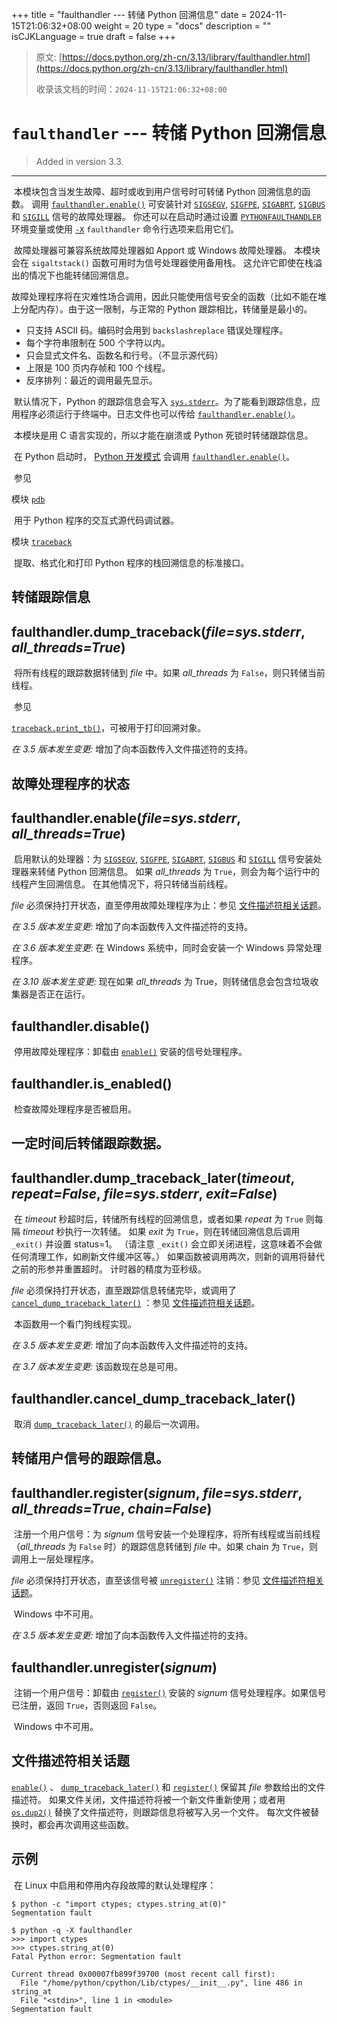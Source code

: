 +++
title = "faulthandler --- 转储 Python 回溯信息"
date = 2024-11-15T21:06:32+08:00
weight = 20
type = "docs"
description = ""
isCJKLanguage = true
draft = false
+++

> 原文: [https://docs.python.org/zh-cn/3.13/library/faulthandler.html](https://docs.python.org/zh-cn/3.13/library/faulthandler.html)
>
> 收录该文档的时间：`2024-11-15T21:06:32+08:00`

# `faulthandler` --- 转储 Python 回溯信息

> Added in version 3.3.
>

------

​	本模块包含当发生故障、超时或收到用户信号时可转储 Python 回溯信息的函数。 调用 [`faulthandler.enable()`](https://docs.python.org/zh-cn/3.13/library/faulthandler.html#faulthandler.enable) 可安装针对 [`SIGSEGV`](https://docs.python.org/zh-cn/3.13/library/signal.html#signal.SIGSEGV), [`SIGFPE`](https://docs.python.org/zh-cn/3.13/library/signal.html#signal.SIGFPE), [`SIGABRT`](https://docs.python.org/zh-cn/3.13/library/signal.html#signal.SIGABRT), [`SIGBUS`](https://docs.python.org/zh-cn/3.13/library/signal.html#signal.SIGBUS) 和 [`SIGILL`](https://docs.python.org/zh-cn/3.13/library/signal.html#signal.SIGILL) 信号的故障处理器。 你还可以在启动时通过设置 [`PYTHONFAULTHANDLER`](https://docs.python.org/zh-cn/3.13/using/cmdline.html#envvar-PYTHONFAULTHANDLER) 环境变量或使用 [`-X`](https://docs.python.org/zh-cn/3.13/using/cmdline.html#cmdoption-X) `faulthandler` 命令行选项来启用它们。

​	故障处理器可兼容系统故障处理器如 Apport 或 Windows 故障处理器。 本模块会在 `sigaltstack()` 函数可用时为信号处理器使用备用栈。 这允许它即使在栈溢出的情况下也能转储回溯信息。

​	故障处理程序将在灾难性场合调用，因此只能使用信号安全的函数（比如不能在堆上分配内存）。由于这一限制，与正常的 Python 跟踪相比，转储量是最小的。

- 只支持 ASCII 码。编码时会用到 `backslashreplace` 错误处理程序。
- 每个字符串限制在 500 个字符以内。
- 只会显式文件名、函数名和行号。（不显示源代码）
- 上限是 100 页内存帧和 100 个线程。
- 反序排列：最近的调用最先显示。

​	默认情况下，Python 的跟踪信息会写入 [`sys.stderr`](https://docs.python.org/zh-cn/3.13/library/sys.html#sys.stderr)。为了能看到跟踪信息，应用程序必须运行于终端中。日志文件也可以传给 [`faulthandler.enable()`](https://docs.python.org/zh-cn/3.13/library/faulthandler.html#faulthandler.enable)。

​	本模块是用 C 语言实现的，所以才能在崩溃或 Python 死锁时转储跟踪信息。

​	在 Python 启动时， [Python 开发模式](https://docs.python.org/zh-cn/3.13/library/devmode.html#devmode) 会调用 [`faulthandler.enable()`](https://docs.python.org/zh-cn/3.13/library/faulthandler.html#faulthandler.enable)。

​	参见

模块 [`pdb`](https://docs.python.org/zh-cn/3.13/library/pdb.html#module-pdb)

​	用于 Python 程序的交互式源代码调试器。

模块 [`traceback`](https://docs.python.org/zh-cn/3.13/library/traceback.html#module-traceback)

​	提取、格式化和打印 Python 程序的栈回溯信息的标准接口。

## 转储跟踪信息

## faulthandler.**dump_traceback**(*file=sys.stderr*, *all_threads=True*)

​	将所有线程的跟踪数据转储到 *file* 中。如果 *all_threads* 为 `False`，则只转储当前线程。

​	参见

 

[`traceback.print_tb()`](https://docs.python.org/zh-cn/3.13/library/traceback.html#traceback.print_tb)，可被用于打印回溯对象。

*在 3.5 版本发生变更:* 增加了向本函数传入文件描述符的支持。

## 故障处理程序的状态

## faulthandler.**enable**(*file=sys.stderr*, *all_threads=True*)

​	启用默认的处理器：为 [`SIGSEGV`](https://docs.python.org/zh-cn/3.13/library/signal.html#signal.SIGSEGV), [`SIGFPE`](https://docs.python.org/zh-cn/3.13/library/signal.html#signal.SIGFPE), [`SIGABRT`](https://docs.python.org/zh-cn/3.13/library/signal.html#signal.SIGABRT), [`SIGBUS`](https://docs.python.org/zh-cn/3.13/library/signal.html#signal.SIGBUS) 和 [`SIGILL`](https://docs.python.org/zh-cn/3.13/library/signal.html#signal.SIGILL) 信号安装处理器来转储 Python 回溯信息。 如果 *all_threads* 为 `True`，则会为每个运行中的线程产生回溯信息。 在其他情况下，将只转储当前线程。

*file* 必须保持打开状态，直至停用故障处理程序为止：参见 [文件描述符相关话题](https://docs.python.org/zh-cn/3.13/library/faulthandler.html#faulthandler-fd)。

*在 3.5 版本发生变更:* 增加了向本函数传入文件描述符的支持。

*在 3.6 版本发生变更:* 在 Windows 系统中，同时会安装一个 Windows 异常处理程序。

*在 3.10 版本发生变更:* 现在如果 *all_threads* 为 True，则转储信息会包含垃圾收集器是否正在运行。

## faulthandler.**disable**()

​	停用故障处理程序：卸载由 [`enable()`](https://docs.python.org/zh-cn/3.13/library/faulthandler.html#faulthandler.enable) 安装的信号处理程序。

## faulthandler.**is_enabled**()

​	检查故障处理程序是否被启用。

## 一定时间后转储跟踪数据。

## faulthandler.**dump_traceback_later**(*timeout*, *repeat=False*, *file=sys.stderr*, *exit=False*)

​	在 *timeout* 秒超时后，转储所有线程的回溯信息，或者如果 *repeat* 为 `True` 则每隔 *timeout* 秒执行一次转储。 如果 *exit* 为 `True`，则在转储回溯信息后调用 `_exit()` 并设置 status=1。 （请注意 `_exit()` 会立即关闭进程，这意味着不会做任何清理工作，如刷新文件缓冲区等。） 如果函数被调用两次，则新的调用将替代之前的形参并重置超时。 计时器的精度为亚秒级。

*file* 必须保持打开状态，直至跟踪信息转储完毕，或调用了 [`cancel_dump_traceback_later()`](https://docs.python.org/zh-cn/3.13/library/faulthandler.html#faulthandler.cancel_dump_traceback_later) ：参见 [文件描述符相关话题](https://docs.python.org/zh-cn/3.13/library/faulthandler.html#faulthandler-fd)。

​	本函数用一个看门狗线程实现。

*在 3.5 版本发生变更:* 增加了向本函数传入文件描述符的支持。

*在 3.7 版本发生变更:* 该函数现在总是可用。

## faulthandler.**cancel_dump_traceback_later**()

​	取消 [`dump_traceback_later()`](https://docs.python.org/zh-cn/3.13/library/faulthandler.html#faulthandler.dump_traceback_later) 的最后一次调用。

## 转储用户信号的跟踪信息。

## faulthandler.**register**(*signum*, *file=sys.stderr*, *all_threads=True*, *chain=False*)

​	注册一个用户信号：为 *signum* 信号安装一个处理程序，将所有线程或当前线程（*all_threads* 为 `False` 时）的跟踪信息转储到 *file* 中。如果 chain 为 `True`，则调用上一层处理程序。

*file* 必须保持打开状态，直至该信号被 [`unregister()`](https://docs.python.org/zh-cn/3.13/library/faulthandler.html#faulthandler.unregister) 注销：参见 [文件描述符相关话题](https://docs.python.org/zh-cn/3.13/library/faulthandler.html#faulthandler-fd)。

​	Windows 中不可用。

*在 3.5 版本发生变更:* 增加了向本函数传入文件描述符的支持。

## faulthandler.**unregister**(*signum*)

​	注销一个用户信号：卸载由 [`register()`](https://docs.python.org/zh-cn/3.13/library/faulthandler.html#faulthandler.register) 安装的 *signum* 信号处理程序。如果信号已注册，返回 `True`，否则返回 `False`。

​	Windows 中不可用。



## 文件描述符相关话题

[`enable()`](https://docs.python.org/zh-cn/3.13/library/faulthandler.html#faulthandler.enable) 、 [`dump_traceback_later()`](https://docs.python.org/zh-cn/3.13/library/faulthandler.html#faulthandler.dump_traceback_later) 和 [`register()`](https://docs.python.org/zh-cn/3.13/library/faulthandler.html#faulthandler.register) 保留其 *file* 参数给出的文件描述符。 如果文件关闭，文件描述符将被一个新文件重新使用；或者用 [`os.dup2()`](https://docs.python.org/zh-cn/3.13/library/os.html#os.dup2) 替换了文件描述符，则跟踪信息将被写入另一个文件。 每次文件被替换时，都会再次调用这些函数。

## 示例

​	在 Linux 中启用和停用内存段故障的默认处理程序：

```
$ python -c "import ctypes; ctypes.string_at(0)"
Segmentation fault

$ python -q -X faulthandler
>>> import ctypes
>>> ctypes.string_at(0)
Fatal Python error: Segmentation fault

Current thread 0x00007fb899f39700 (most recent call first):
  File "/home/python/cpython/Lib/ctypes/__init__.py", line 486 in string_at
  File "<stdin>", line 1 in <module>
Segmentation fault
```
